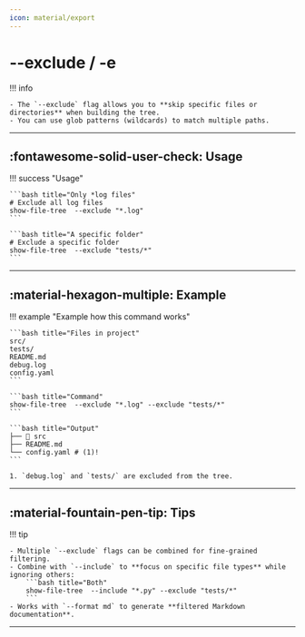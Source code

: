 ```yaml
---
icon: material/export
---
```


# --exclude / -e

!!! info

    - The `--exclude` flag allows you to **skip specific files or directories** when building the tree.  
    - You can use glob patterns (wildcards) to match multiple paths.

---

## :fontawesome-solid-user-check: Usage

!!! success "Usage"

    ```bash title="Only *log files"
    # Exclude all log files
    show-file-tree  --exclude "*.log"
    ```

    ```bash title="A specific folder"
    # Exclude a specific folder
    show-file-tree  --exclude "tests/*"
    ```

---

## :material-hexagon-multiple: Example

!!! example "Example how this command works"

    ```bash title="Files in project"
    src/
    tests/
    README.md
    debug.log
    config.yaml
    ```

    ```bash title="Command"
    show-file-tree  --exclude "*.log" --exclude "tests/*"
    ```

    ```bash title="Output"
    ├── 📁 src
    ├── README.md
    └── config.yaml # (1)!
    ```

    1. `debug.log` and `tests/` are excluded from the tree.

---

## :material-fountain-pen-tip: Tips

!!! tip 

    - Multiple `--exclude` flags can be combined for fine-grained filtering.
    - Combine with `--include` to **focus on specific file types** while ignoring others:
        ```bash title="Both"
        show-file-tree  --include "*.py" --exclude "tests/*"
        ```
    - Works with `--format md` to generate **filtered Markdown documentation**.

---